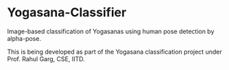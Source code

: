 # Yogasana-Classifier
Image-based classification of Yogasanas using human pose detection by alpha-pose. 


This is being developed as part of the Yogasana classification project under Prof. Rahul Garg, CSE, IITD.